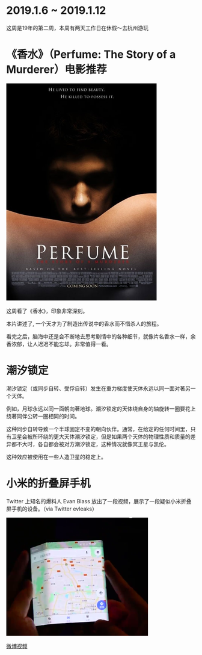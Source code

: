 # 2019.1.6 ~ 2019.1.12

这周是19年的第二周，本周有两天工作日在休假～去杭州游玩

# 《香水》（Perfume: The Story of a Murderer）电影推荐

![perfume](https://raw.githubusercontent.com/plusplus7/solutions/master/weekly/2019/miscs/week2/perfume.jpg)

这周看了《香水》，印象非常深刻。

本片讲述了, 一个天才为了制造出传说中的香水而不惜杀人的旅程。

看完之后，脑海中还是会不断地去思考剧情中的各种细节，就像片名香水一样，余香浓郁，让人迟迟不能忘却。非常值得一看。

# 潮汐锁定

潮汐锁定（或同步自转、受俘自转）发生在重力梯度使天体永远以同一面对著另一个天体。

例如，月球永远以同一面朝向著地球。潮汐锁定的天体绕自身的轴旋转一圈要花上绕著同伴公转一圈相同的时间。

这种同步自转导致一个半球固定不变的朝向伙伴。通常，在给定的任何时间里，只有卫星会被所环绕的更大天体潮汐锁定，但是如果两个天体的物理性质和质量的差异都不大时，各自都会被对方潮汐锁定，这种情况就像冥王星与凯伦。

这种效应被使用在一些人造卫星的稳定上。

# 小米的折叠屏手机

Twitter 上知名的爆料人 Evan Blass 放出了一段视频，展示了一段疑似小米折叠屏手机的设备。（via Twitter evleaks）

![xiaomi](https://raw.githubusercontent.com/plusplus7/solutions/master/weekly/2019/miscs/week2/xiaomi.png)

[微博视频](https://weibo.com/tv/v/HalG13svd?fid=1034:4324614772559856)